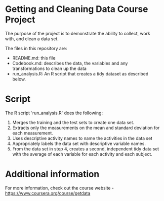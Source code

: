 Getting and Cleaning Data Course Project
===============

The purpose of the project is to demonstrate the ability to collect, work with, and clean a data set.

The files in this repository are:
- README.md: this file
- Codebook.md: describes the data, the variables and any transformations to clean up the data
- run_analysis.R: An R script that creates a tidy dataset as described below.

# Script

The R script 'run_analysis.R' does the following:

1. Merges the training and the test sets to create one data set.
2. Extracts only the measurements on the mean and standard deviation for each measurement. 
3. Uses descriptive activity names to name the activities in the data set
4. Appropriately labels the data set with descriptive variable names. 
5. From the data set in step 4, creates a second, independent tidy data set with the average of each variable for each activity and each subject.

# Additional information

For more information, check out the course website - <https://www.coursera.org/course/getdata>